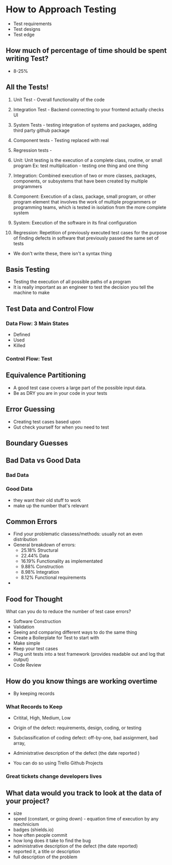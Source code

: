 # How to Approach Testing
- Test requirements
- Test designs
- Test edge
## How much of percentage of time should be spent writing Test?
- 8-25%

## All the Tests!
1. Unit Test - Overall functionality of the code
2. Integration Test - Backend connecting to your frontend actually checks UI
3. System Tests - testing integration of systems and packages, adding third party github package
4. Component tests - Testing replaced with real
5. Regression tests -

1. Unit: Unit testing is the execution of a complete class, routine, or small program
Ex: test multiplication - testing one thing and one thing
2. Integration: Combined execution of two or more classes, packages, components,
or subsystems that have been created by multiple programmers
3. Component: Execution of a class, package, small program, or other program element
that involves the work of multiple programmers or programming teams, which is
tested in isolation from the more complete system
4. System: Execution of the software in its final configuration
5. Regression: Repetition of previously executed test cases for the purpose of
finding defects in software that previously passed the same set of tests
- We don't write these, there isn't a syntax thing

## Basis Testing
- Testing the execution of all possible paths of a program
- It is really important as an engineer to test the decision you tell the machine to make

## Test Data and Control Flow
### Data Flow: 3 Main States
- Defined
- Used
- Killed

### Control Flow: Test

## Equivalence Partitioning
- A good test case covers a large part of the possible input data.
- Be as DRY you are in your code in your tests

## Error Guessing
- Creating test cases based upon
- Gut check yourself for when you need to test

## Boundary Guesses

## Bad Data vs Good Data
### Bad Data

### Good Data
- they want their old stuff to work
- make up the number that's relevant

## Common Errors
- Find your problematic classess/methods: usually not an even distribution
- General breakdown of errors:
    - 25.18% Structural
    - 22.44% Data
    - 16.19% Functionality as implementated
    - 9.88% Construction
    - 8.98% Integration
    - 8.12% Functional requirements
-
## Food for Thought
What can you do to reduce the number of test case errors?
- Software Construction
- Validation
- Seeing and comparing different ways to do the same thing
- Create a Boilerplate for Test to start with
- Make simple
- Keep your test cases
- Plug unit tests into a test framework (provides readable out and log that output)
- Code Review

## How do you know things are working overtime
- By keeping records
### What Records to Keep
- Critital, High, Medium, Low
- Origin of the defect: requirements, design, coding, or testing
- Subclassification of coding defect: off-by-one, bad assignment, bad array,

- Administrative description of the defect (the date reported )
- You can do so using Trello Github Projects
### Great tickets change developers lives

## What data would you track to look at the data of your project?
- size
- speed (constant, or going down) - equation time of execution by any mechnicism
- badges (shields.io)
- how often people commit
- how long does it take to find the bug
- administrative description of the defect (the date reported)
- reported it, a title or description
- full description of the problem
